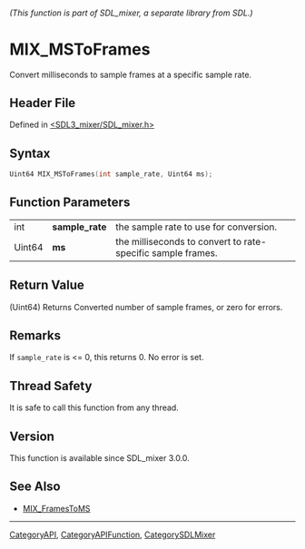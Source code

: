 ###### (This function is part of SDL_mixer, a separate library from SDL.)
# MIX_MSToFrames

Convert milliseconds to sample frames at a specific sample rate.

## Header File

Defined in [<SDL3_mixer/SDL_mixer.h>](https://github.com/libsdl-org/SDL_mixer/blob/main/include/SDL3_mixer/SDL_mixer.h)

## Syntax

```c
Uint64 MIX_MSToFrames(int sample_rate, Uint64 ms);
```

## Function Parameters

|        |                 |                                                             |
| ------ | --------------- | ----------------------------------------------------------- |
| int    | **sample_rate** | the sample rate to use for conversion.                      |
| Uint64 | **ms**          | the milliseconds to convert to rate-specific sample frames. |

## Return Value

(Uint64) Returns Converted number of sample frames, or zero for errors.

## Remarks

If `sample_rate` is <= 0, this returns 0. No error is set.

## Thread Safety

It is safe to call this function from any thread.

## Version

This function is available since SDL_mixer 3.0.0.

## See Also

- [MIX_FramesToMS](MIX_FramesToMS)

----
[CategoryAPI](CategoryAPI), [CategoryAPIFunction](CategoryAPIFunction), [CategorySDLMixer](CategorySDLMixer)

